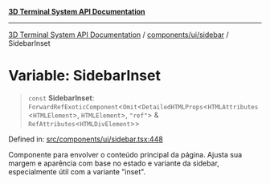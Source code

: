 [**3D Terminal System API Documentation**](../../../../README.md)

***

[3D Terminal System API Documentation](../../../../README.md) / [components/ui/sidebar](../README.md) / SidebarInset

# Variable: SidebarInset

> `const` **SidebarInset**: `ForwardRefExoticComponent`\<`Omit`\<`DetailedHTMLProps`\<`HTMLAttributes`\<`HTMLElement`\>, `HTMLElement`\>, `"ref"`\> & `RefAttributes`\<`HTMLDivElement`\>\>

Defined in: [src/components/ui/sidebar.tsx:448](https://github.com/Dicommunitas/ThreeJS_Terminal_3D/blob/f5c93cd9cb50877abddbfdd17b8806f71c23b36b/src/components/ui/sidebar.tsx#L448)

Componente para envolver o conteúdo principal da página.
Ajusta sua margem e aparência com base no estado e variante da sidebar,
especialmente útil com a variante "inset".
